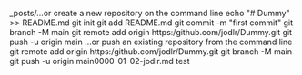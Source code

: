 _posts/…or create a new repository on the command line echo "# Dummy" >> README.md git init git add README.md git commit -m "first commit" git branch -M main git remote add origin https:/github.com/jodlr/Dummy.git git push -u origin main                  …or push an existing repository from the command line git remote add origin https:/github.com/jodlr/Dummy.git git branch -M main git push -u origin main0000-01-02-jodlr.md
test
